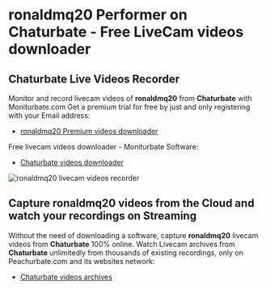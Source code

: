 # ronaldmq20 Performer on Chaturbate - Free LiveCam videos downloader

## Chaturbate Live Videos Recorder

Monitor and record livecam videos of **ronaldmq20** from **Chaturbate** with Moniturbate.com
Get a premium trial for free by just and only registering with your Email address:
* [ronaldmq20 Premium videos downloader](https://moniturbate.com/request-demo-licence-key.html)

Free livecam videos downloader - Moniturbate Software:
* [Chaturbate videos downloader](https://moniturbate.com/moniturbate-download-software.html)

![ronaldmq20 livecam videos recorder](https://peachurnet.com/templates/moniturbate-software.png)


## Capture ronaldmq20 videos from the Cloud and watch your recordings on Streaming

Without the need of downloading a software, capture **ronaldmq20** livecam videos from **Chaturbate** 100% online.
Watch Livecam archives from **Chaturbate** unlimitedly from thousands of existing recordings, only on Peachurbate.com and its websites network:
* [Chaturbate videos archives](https://peachurnet.com/)